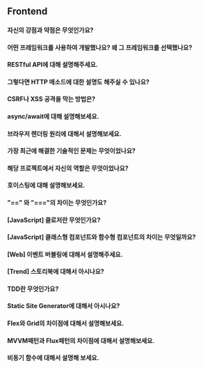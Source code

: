 ## Frontend

<!-- https://zero-base.co.kr/event/media_insight_contents_FE_frontend_tech_Interview -->

#### 자신의 강점과 약점은 무엇인가요?

#### 어떤 프레임워크를 사용하여 개발했나요? 왜 그 프레임워크를 선택했나요?

#### RESTful API에 대해 설명해주세요.

#### 그렇다면 HTTP 메소드에 대한 설명도 해주실 수 있나요?

#### CSRF나 XSS 공격을 막는 방법은?

#### async/await에 대해 설명해보세요.

#### 브라우저 렌더링 원리에 대해서 설명해보세요.

#### 가장 최근에 해결한 기술적인 문제는 무엇이었나요?

#### 해당 프로젝트에서 자신의 역할은 무엇이었나요?

#### 호이스팅에 대해 설명해보세요.

#### "==" 와 "==="의 차이는 무엇인가요?

#### [JavaScript] 클로저란 무엇인가요?

#### [JavaScript] 클래스형 컴포넌트와 함수형 컴포넌트의 차이는 무엇일까요?

#### [Web] 이벤트 버블링에 대해서 설명해주세요.

#### [Trend] 스토리북에 대해서 아시나요?

#### TDD란 무엇인가요?

#### Static Site Generator에 대해서 아시나요?

#### Flex와 Grid의 차이점에 대해서 설명해보세요.

#### MVVM패턴과 Flux패턴의 차이점에 대해서 설명해보세요.

#### 비동기 함수에 대해서 설명해 보세요.

<!-- #### -->
